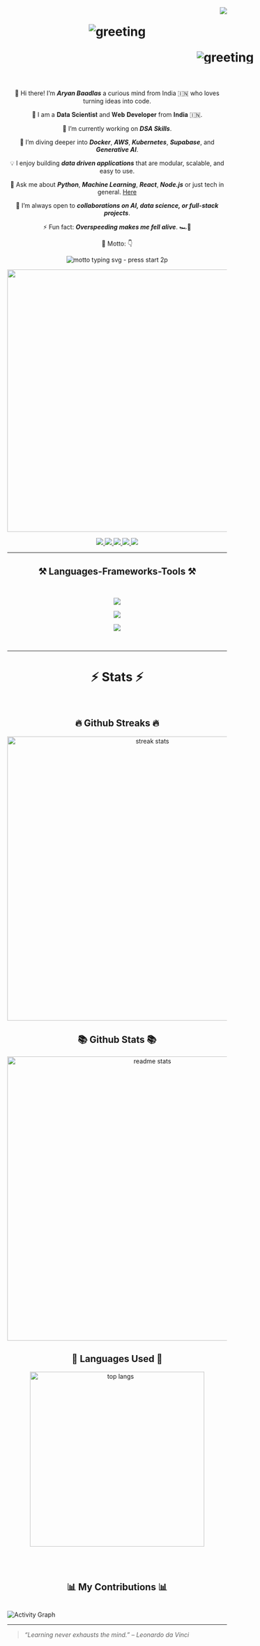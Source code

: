 <img align="right" src="https://visitor-badge.laobi.icu/badge?page_id=be-a-guptaji.be-a-guptaji" />

<!-- Fixed README snippet (GitHub-friendly) -->
<h1 align="center">
  <img
    src="https://readme-typing-svg.herokuapp.com/?font=Press+Start+2P&size=40&center=true&vCenter=true&width=1000&height=70&duration=2500&pause=1000&lines=Hi+There!+👋;+I+am+Aryan+Baadlas!+😉;"
    alt="greeting"
  />
<p align="center" style="line-height:1;width:1000px;">
  <img
    src="https://readme-typing-svg.herokuapp.com/?font=Press+Start+2P&size=40&center=true&vCenter=true&width=1000&height=70&duration=2500&pause=1000&lines=I+am+a+Data+Scientist!+🔬;+I+am+a+Web+Developer!+🌐;"
    alt="greeting"
  />
</p>
</h1>

<br/>

<div align="center">

👋 Hi there! I’m **_Aryan Baadlas_** a curious mind from India 🇮🇳 who loves turning ideas into code.

🔬  I am a 𝐃𝐚𝐭𝐚 𝐒𝐜𝐢𝐞𝐧𝐭𝐢𝐬𝐭 and 𝐖𝐞𝐛 𝐃𝐞𝐯𝐞𝐥𝐨𝐩𝐞𝐫 from 𝐈𝐧𝐝𝐢𝐚 🇮🇳.

🔭 I’m currently working on **_DSA Skills_**.

🌱 I’m diving deeper into **_Docker_**, **_AWS_**, **_Kubernetes_**, **_Supabase_**, and **_Generative AI_**.

💡 I enjoy building **_data driven applications_** that are modular, scalable, and easy to use.

💬 Ask me about **_Python_**, **_Machine Learning_**, **_React_**, **_Node.js_** or just tech in general. [Here](https://www.linkedin.com/in/aryanbaadlas/)

🤝 I’m always open to **_collaborations on AI, data science, or full-stack projects_**.

⚡ Fun fact: **_Overspeeding makes me fell alive_**. 🏎️🛞

🎯 Motto: 👇

<p align="center">
  <img
    src="https://readme-typing-svg.herokuapp.com/?font=Press+Start+2P&size=18&center=true&vCenter=true&width=950&height=90&duration=3500&pause=900&lines=🚀+If+I+can+do+it%2C+anyone+can;💡+Dream.+Code.+Deploy.;🌱+Evolving+one+line+of+code+at+a+time;🔥+Breaking+problems%2C+building+solutions;⚡+Keep+it+simple%2C+make+it+powerful;🌐+Coding+the+future%2C+one+project+at+a+time"
    alt="motto typing svg - press start 2p"
  />
</p>
 
 </div>
 
<p align="center">
  <img src="https://user-images.githubusercontent.com/74038190/212749171-b84692a8-2b04-4e3b-93ca-ac14705da224.gif" width="600" />
</p>
 
<div align="center"> 
  <a href="mailto:aryanbaadlas@gmail.com" target="_blank">
    <img src="https://img.shields.io/badge/Gmail-333333?style=for-the-badge&logo=gmail&logoColor=red" />
  </a>

  <a href="https://www.linkedin.com/in/aryanbaadlas/" target="_blank">
    <img src="https://img.shields.io/badge/LinkedIn-0A66C2?style=for-the-badge&logo=linkedin&logoColor=white" />
  </a>

  <a href="https://leetcode.com/u/aryanbaadlas/" target="_blank">
    <img src="https://img.shields.io/badge/LeetCode-000000?style=for-the-badge&logo=leetcode&logoColor=yellow" />
  </a>

  <a href="https://www.instagram.com/be_a_guptaji" target="_blank">
    <img src="https://img.shields.io/badge/Instagram-E4405F?style=for-the-badge&logo=instagram&logoColor=white" />
  </a>

  <a href="https://github.com/be-a-guptaji" target="_blank">
    <img src="https://img.shields.io/badge/Portfolio-FF5722?style=for-the-badge&logo=todoist&logoColor=white" />
  </a>
</div>
 <hr/>
 
<h2 align="center">⚒️ Languages-Frameworks-Tools ⚒️</h2>

<br/>

<div align="center">

  <!-- Row 1: Data Science & Tools -->

<img src="https://skillicons.dev/icons?i=python,r,lua,mysql,mongodb,firebase,supabase,flask,postman,aws,docker,kubernetes" /><br>

  <!-- Row 2: Web Development -->

<img src="https://skillicons.dev/icons?i=react,nextjs,nodejs,express,javascript,typescript,html,css,tailwind,bootstrap,mui" /><br>

  <!-- Row 3: Programming Languages & Tools -->

<img src="https://skillicons.dev/icons?i=java,c,cpp,git,github,vscode,figma,vercel,netlify" /><br>

</div>

<br/>

<hr/>

<h1 align="center">⚡ Stats ⚡</h1>
<br>
<div align=center>
<h2 align="center">🔥 Github Streaks 🔥</h2>
  <img width=650 src="https://github-readme-streak-stats.herokuapp.com/?user=be-a-guptaji&count_private=true&theme=react&border_radius=10" alt="streak stats"/>
<h2 align="center">📚 Github Stats 📚</h2>
  <img width=650 src="https://github-readme-stats.vercel.app/api?username=be-a-guptaji&count_private=true&show_icons=true&theme=react&rank_icon=github&border_radius=10" alt="readme stats" />
<h2 align="center">🎨 Languages Used 🎨</h2>
  <img width=400 align="center" src="https://github-readme-stats.vercel.app/api/top-langs/?username=be-a-guptaji&langs_count=10&layout=compact&theme=react&border_radius=10&size_weight=0.5&count_weight=0.5&exclude_repo=github-readme-stats" alt="top langs" />
</div>

<br/><br/>

<h2 align="center">📊 My Contributions 📊</h2>

<br/>

<img src="https://github-readme-activity-graph.vercel.app/graph?username=be-a-guptaji&bg_color=0D1117&color=58A6FF&line=238636&point=1F6FEB&area=true&hide_border=true" alt="Activity Graph" />

<hr/>

> *“Learning never exhausts the mind.” – Leonardo da Vinci*
